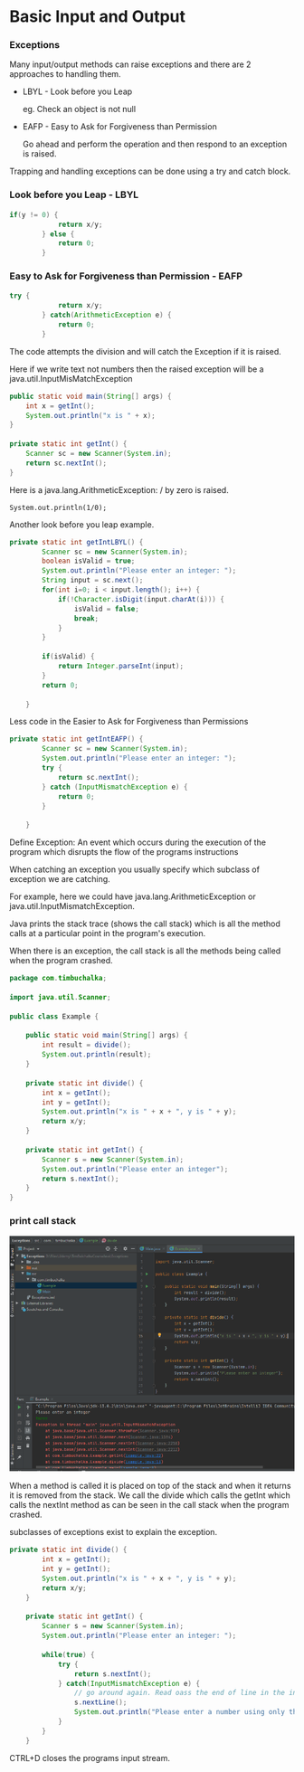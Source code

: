 # Basic Input and Output

### Exceptions

Many input/output methods can raise exceptions and there are 2 approaches to handling them.

- LBYL - Look before you Leap

  eg. Check an object is not null

- EAFP - Easy to Ask for Forgiveness than Permission

  Go ahead and perform the operation and then respond to an exception is raised.

Trapping and handling exceptions can be done using a try and catch block.

### Look before you Leap - LBYL

```java
if(y != 0) {
            return x/y;
        } else {
            return 0;
        }
```



### Easy to Ask for Forgiveness than Permission - EAFP

```java
try {
            return x/y;
        } catch(ArithmeticException e) {
            return 0;
        }
```

The code attempts the division and will catch the Exception if it is raised.



Here if we write text not numbers then the raised exception will be a java.util.InputMisMatchException

```java
public static void main(String[] args) {
    int x = getInt();
    System.out.println("x is " + x);
}

private static int getInt() {
    Scanner sc = new Scanner(System.in);
    return sc.nextInt();
}
```



Here is a java.lang.ArithmeticException: / by zero is raised.

```
System.out.println(1/0);
```



Another look before you leap example.

```java
private static int getIntLBYL() {
        Scanner sc = new Scanner(System.in);
        boolean isValid = true;
        System.out.println("Please enter an integer: ");
        String input = sc.next();
        for(int i=0; i < input.length(); i++) {
            if(!Character.isDigit(input.charAt(i))) {
                isValid = false;
                break;
            }
        }

        if(isValid) {
            return Integer.parseInt(input);
        }
        return 0;

    }
```



Less code in the Easier to Ask for Forgiveness than Permissions

```java
private static int getIntEAFP() {
        Scanner sc = new Scanner(System.in);
        System.out.println("Please enter an integer: ");
        try {
            return sc.nextInt();
        } catch (InputMismatchException e) {
            return 0;
        }
        
    }
```



Define Exception: An event which occurs during the execution of the program which disrupts the flow of the programs instructions

When catching an exception you usually specify which subclass of exception we are catching.

For example, here we could have java.lang.ArithmeticException or java.util.InputMismatchException.

Java prints the stack trace (shows the call stack) which is all the method calls at a particular point in the program's execution.

When there is an exception, the call stack is all the methods being called when the program crashed.



```java
package com.timbuchalka;

import java.util.Scanner;

public class Example {

    public static void main(String[] args) {
        int result = divide();
        System.out.println(result);
    }

    private static int divide() {
        int x = getInt();
        int y = getInt();
        System.out.println("x is " + x + ", y is " + y);
        return x/y;
    }

    private static int getInt() {
        Scanner s = new Scanner(System.in);
        System.out.println("Please enter an integer");
        return s.nextInt();
    }
}
```





### print call stack

![printcallstack](./images/printcallstack.PNG)



When a method is called it is placed on top of the stack and when it returns it is removed from the stack. We call the divide which calls the getInt which calls the nextInt method as can be seen in the call stack when the program crashed.

subclasses of exceptions exist to explain the exception.



```java
private static int divide() {
        int x = getInt();
        int y = getInt();
        System.out.println("x is " + x + ", y is " + y);
        return x/y;
    }

    private static int getInt() {
        Scanner s = new Scanner(System.in);
        System.out.println("Please enter an integer: ");

        while(true) {
            try {
                return s.nextInt();
            } catch(InputMismatchException e) {
                // go around again. Read oass the end of line in the input first
                s.nextLine();
                System.out.println("Please enter a number using only the digits 0 through 9");
            }
        }
    }
```



CTRL+D closes the programs input stream.